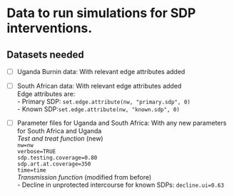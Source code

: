 # Data to run simulations for SDP interventions.

   **Datasets needed** 
   ---------------
  - [ ] Uganda Burnin data: With relevant edge attributes added   
  - [ ] South African data: With relevant edge attributes added    
        Edge attributes are:      
          - Primary SDP: ```set.edge.attribute(nw, "primary.sdp", 0) ```       
          - Known SDP:```set.edge.attribute(nw, "known.sdp", 0) ```      
  - [ ] Parameter files for Uganda and South Africa: With any new parameters for South Africa and Uganda   
          *Test and treat function* (new)   
            ```nw=nw```      
            ```verbose=TRUE```              
            ```sdp.testing.coverage=0.80```      
            ```sdp.art.at.coverage=350```   
            ```time=time```   
          *Transmission function* (modified from before)      
             - Decline in unprotected intercourse for known SDPs: ```decline.ui=0.63```
          

  
       
